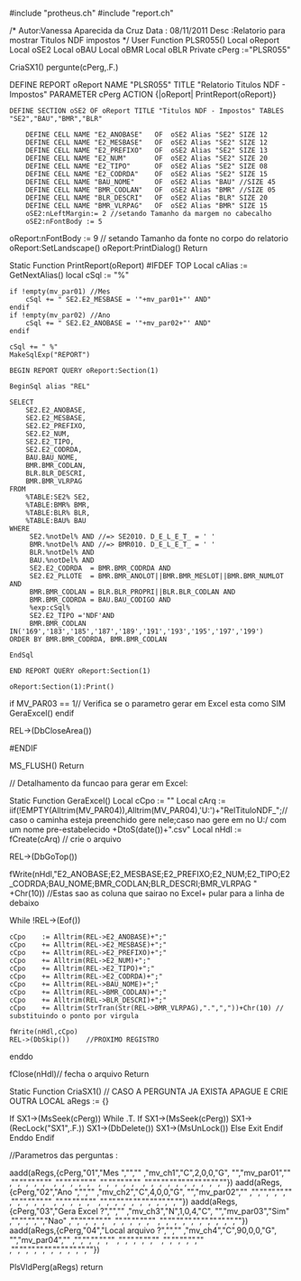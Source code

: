 #include "protheus.ch"
#include "report.ch"

/*
	Autor:Vanessa Aparecida da Cruz
	Data : 08/11/2011
	Desc :Relatorio para mostrar Titulos NDF impostos
*/
User Function PLSR055()
Local oReport
Local oSE2
Local oBAU
Local oBMR
Local oBLR
Private cPerg :="PLSR055"

CriaSX1()
pergunte(cPerg,.F.)

DEFINE REPORT oReport NAME "PLSR055" TITLE "Relatorio Titulos NDF - Impostos" PARAMETER cPerg ACTION {|oReport| PrintReport(oReport)}


	DEFINE SECTION oSE2 OF oReport TITLE "Titulos NDF - Impostos" TABLES "SE2","BAU","BMR","BLR"
	
		DEFINE CELL NAME "E2_ANOBASE"   OF  oSE2 Alias "SE2" SIZE 12 
		DEFINE CELL NAME "E2_MESBASE"   OF  oSE2 Alias "SE2" SIZE 12
		DEFINE CELL NAME "E2_PREFIXO"   OF  oSE2 Alias "SE2" SIZE 13
		DEFINE CELL NAME "E2_NUM"       OF  oSE2 Alias "SE2" SIZE 20
		DEFINE CELL NAME "E2_TIPO"  	OF  oSE2 Alias "SE2" SIZE 08
		DEFINE CELL NAME "E2_CODRDA" 	OF  oSE2 Alias "SE2" SIZE 15
		DEFINE CELL NAME "BAU_NOME"     OF  oSE2 Alias "BAU" //SIZE 45
		DEFINE CELL NAME "BMR_CODLAN"   OF  oSE2 Alias "BMR" //SIZE 05
		DEFINE CELL NAME "BLR_DESCRI"   OF  oSE2 Alias "BLR" SIZE 20
		DEFINE CELL NAME "BMR_VLRPAG"   OF  oSE2 Alias "BMR" SIZE 15
 		oSE2:nLeftMargin:= 2 //setando Tamanho da margem no cabecalho
 		oSE2:nFontBody := 5
		
oReport:nFontBody := 9  // setando Tamanho da fonte no corpo do relatorio
oReport:SetLandscape()
oReport:PrintDialog()
Return

Static Function PrintReport(oReport)
#IFDEF TOP
	Local cAlias := GetNextAlias()
	local cSql := "%"
	
	if !empty(mv_par01) //Mes 
		cSql += " SE2.E2_MESBASE = '"+mv_par01+"' AND"
	endif
	if !empty(mv_par02) //Ano 
		cSql += " SE2.E2_ANOBASE = '"+mv_par02+"' AND"
	endif 
	
	cSql += " %"
	MakeSqlExp("REPORT")
			
	BEGIN REPORT QUERY oReport:Section(1)
	
	BeginSql alias "REL"
	                          
	SELECT 
		SE2.E2_ANOBASE,
		SE2.E2_MESBASE, 
		SE2.E2_PREFIXO, 
		SE2.E2_NUM, 
		SE2.E2_TIPO, 
		SE2.E2_CODRDA, 
		BAU.BAU_NOME, 
		BMR.BMR_CODLAN, 
		BLR.BLR_DESCRI, 
		BMR.BMR_VLRPAG	                       
	FROM 
		%TABLE:SE2% SE2,
		%TABLE:BMR% BMR,
		%TABLE:BLR% BLR,
		%TABLE:BAU% BAU 
	WHERE 
	     SE2.%notDel% AND //=> SE2010. D_E_L_E_T_ = ' ' 
	     BMR.%notDel% AND //=> BMR010. D_E_L_E_T_ = ' '
	     BLR.%notDel% AND
	     BAU.%notDel% AND      
	     SE2.E2_CODRDA  = BMR.BMR_CODRDA AND 
	     SE2.E2_PLLOTE  = BMR.BMR_ANOLOT||BMR.BMR_MESLOT||BMR.BMR_NUMLOT AND 
		 BMR.BMR_CODLAN = BLR.BLR_PROPRI||BLR.BLR_CODLAN AND
		 BMR.BMR_CODRDA = BAU.BAU_CODIGO AND
		 %exp:cSql%
		 SE2.E2_TIPO ='NDF'AND
		 BMR.BMR_CODLAN IN('169','183','185','187','189','191','193','195','197','199')
	ORDER BY BMR.BMR_CODRDA, BMR.BMR_CODLAN
	
	EndSql
		
	END REPORT QUERY oReport:Section(1)
	
	oReport:Section(1):Print()

if MV_PAR03 == 1// Verifica se o parametro gerar em Excel esta como SIM
	GeraExcel()
endif

REL->(DbCloseArea())

#ENDIF

MS_FLUSH()
Return   

// Detalhamento da funcao para gerar em  Excel:

Static Function GeraExcel()
Local cCpo	:= ""
Local cArq	:= iif(!EMPTY(Alltrim(MV_PAR04)),Alltrim(MV_PAR04),'U:\')+"RelTituloNDF_";// caso o caminha esteja preenchido gere nele;caso nao gere em no U:/ com um nome pre-estabelecido
			    	+DtoS(date())+".csv"
Local nHdl	:= fCreate(cArq) // crie o arquivo
	
REL->(DbGoTop())

fWrite(nHdl,"E2_ANOBASE;E2_MESBASE;E2_PREFIXO;E2_NUM;E2_TIPO;E2_CODRDA;BAU_NOME;BMR_CODLAN;BLR_DESCRI;BMR_VLRPAG " +Chr(10)) //Estas sao as coluna que sairao no Excel+ pular para a linha de debaixo 

While !REL->(Eof())
	
	cCpo	:= Alltrim(REL->E2_ANOBASE)+";"
	cCpo	+= Alltrim(REL->E2_MESBASE)+";"
	cCpo	+= Alltrim(REL->E2_PREFIXO)+";"
	cCpo	+= Alltrim(REL->E2_NUM)+";"
	cCpo    += Alltrim(REL->E2_TIPO)+";"
	cCpo    += Alltrim(REL->E2_CODRDA)+";"
	cCpo    += Alltrim(REL->BAU_NOME)+";"
	cCpo    += Alltrim(REL->BMR_CODLAN)+";"
	cCpo    += Alltrim(REL->BLR_DESCRI)+";"
	cCpo	+= Alltrim(StrTran(Str(REL->BMR_VLRPAG),".",","))+Chr(10) // substituindo o ponto por virgula
	
	fWrite(nHdl,cCpo)
	REL->(DbSkip())	   //PROXIMO REGISTRO
enddo

fClose(nHdl)// fecha o arquivo
Return

Static Function CriaSX1()  // CASO A PERGUNTA JA EXISTA APAGUE E CRIE OUTRA
LOCAL aRegs	:=	{}

If  SX1->(MsSeek(cPerg))
	While .T.
		If  SX1->(MsSeek(cPerg))
			SX1->(RecLock("SX1",.F.))
			SX1->(DbDelete())
			SX1->(MsUnLock())
		Else
			Exit
		Endif
	Enddo
Endif  

//Parametros das perguntas : 

aadd(aRegs,{cPerg,"01","Mes	    	    ","",""    	,"mv_ch1","C",2,0,0,"G",    "","mv_par01",""          ,"","","","",""            ,"","","","",""		            ,"","","","",""				    ,"","","","","","","","","",""})
aadd(aRegs,{cPerg,"02","Ano	    		","",""	    ,"mv_ch2","C",4,0,0,"G",    "","mv_par02",""          ,"","","","",""            ,"","","","",""		            ,"","","","",""					,"","","","","","","","","",""})
aadd(aRegs,{cPerg,"03","Gera Excel	   ?","",""	    ,"mv_ch3","N",1,0,4,"C",	"","mv_par03","Sim"       ,"","","","","Nao"    	 ,"","","","",""    		        ,"","","","",""     	        ,"","","","","","","","","",""})
aadd(aRegs,{cPerg,"04","Local arquivo  ?","",""	    ,"mv_ch4","C",90,0,0,"G",	"","mv_par04",""	      ,"","","","",""			 ,"","","","",""			        ,"","","","",""			        ,"","","","","","","","","",""})

PlsVldPerg(aRegs)
return
